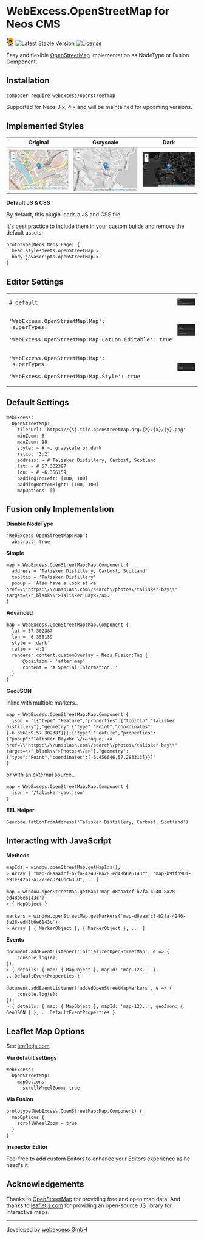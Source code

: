 # WebExcess.OpenStreetMap for Neos CMS
[![Logo](Documentation/logo-20.png)](Documentation/logo-512.png)
[![Latest Stable Version](https://poser.pugx.org/webexcess/openstreetmap/v/stable)](https://packagist.org/packages/webexcess/openstreetmap)
[![License](https://poser.pugx.org/webexcess/openstreetmap/license)](https://packagist.org/packages/webexcess/openstreetmap)

Easy and flexible [OpenStreetMap](https://www.openstreetmap.org/) Implementation as NodeType or Fusion Component.

## Installation
```
composer require webexcess/openstreetmap
```

Supported for Neos 3.x, 4.x and will be maintained for upcoming versions.


## Implemented Styles

| Original | Grayscale | Dark |
| -------- | --------- | ---- |
| ![Original Map Style](Documentation/map-style-original.png?raw=true "Original Map Style") | ![Original Map Style](Documentation/map-style-grayscale.png?raw=true "Original Map Style") | ![Original Map Style](Documentation/map-style-dark.png?raw=true "Original Map Style") |

**Default JS & CSS**

By default, this plugin loads a JS and CSS file.

It's best practice to include them in your custom builds and remove the default assets:

    prototype(Neos.Neos:Page) {
      head.stylesheets.openStreetMap >
      body.javascripts.openStreetMap >
    }



## Editor Settings

|          |          |
| -------- | -------- |
| <pre># default</pre> | ![Editor Default](Documentation/editor-default.png?raw=true "Editor Default") |
| <pre>'WebExcess.OpenStreetMap:Map':<br>  superTypes:<br>    'WebExcess.OpenStreetMap:Map.LatLon.Editable': true</pre> | ![Editor LatLon](Documentation/editor-latlon.png?raw=true "Editor LatLon") |
| <pre>'WebExcess.OpenStreetMap:Map':<br>  superTypes:<br>    'WebExcess.OpenStreetMap:Map.Style': true</pre> | ![Editor Style](Documentation/editor-style.png?raw=true "Editor Style") |


## Default Settings

	WebExcess:
	  OpenStreetMap:
	    tilesUrl: 'https://{s}.tile.openstreetmap.org/{z}/{x}/{y}.png'
	    minZoom: 6
	    maxZoom: 18
	    style: ~ # ~, grayscale or dark
	    ratio: '3:2'
	    address: ~ # Talisker Distillery, Carbost, Scotland
	    lat: ~ # 57.302387
	    lon: ~ # -6.356159
        paddingTopLeft: [100, 100]
        paddingBottomRight: [100, 100]
	    mapOptions: []


## Fusion only Implementation

**Disable NodeType**

	'WebExcess.OpenStreetMap:Map':
	  abstract: true

**Simple**

	map = WebExcess.OpenStreetMap:Map.Component {
	  address = 'Talisker Distillery, Carbost, Scotland'
	  tooltip = 'Talisker Distillery'
	  popup = 'Also have a look at <a href=\\"https:\/\/unsplash.com\/search\/photos\/talisker-bay\\" target=\\"_blank\\">Talisker Bay<\/a>.'
	}

**Advanced**

	map = WebExcess.OpenStreetMap:Map.Component {
	  lat = 57.302387
	  lon = -6.356159
	  style = 'dark'
	  ratio = '4:1'
	  renderer.content.customOverlay = Neos.Fusion:Tag {
	      @position = 'after map'
	      content = 'A Special Information..'
	  }
	}

**GeoJSON**

inline with multiple markers..

	map = WebExcess.OpenStreetMap:Map.Component {
	  json = '[{"type":"Feature","properties":{"tooltip":"Talisker Distillery"},"geometry":{"type":"Point","coordinates":[-6.356159,57.302387]}},{"type":"Feature","properties":{"popup":"Talisker Bay<br \/>&raquo; <a href=\\"https:\/\/unsplash.com\/search\/photos\/talisker-bay\\" target=\\"_blank\\">Photos<\/a>"},"geometry":{"type":"Point","coordinates":[-6.456646,57.283313]}}]'
	}

or with an external source..

	map = WebExcess.OpenStreetMap:Map.Component {
	  json = '/talisker-geo.json'
	}

**EEL Helper**

	Geocode.latLonFromAddress('Talisker Distillery, Carbost, Scotland')


## Interacting with JavaScript

**Methods**

    mapIds = window.openStreetMap.getMapIds();
    > Array [ "map-d8aaafcf-b2fa-4240-8a28-ed48b6e6143c", "map-b9ffb901-e91e-4261-a127-ec3246bc6350", .. ]

    map = window.openStreetMap.getMap('map-d8aaafcf-b2fa-4240-8a28-ed48b6e6143c');
    > { MapObject }

    markers = window.openStreetMap.getMarkers('map-d8aaafcf-b2fa-4240-8a28-ed48b6e6143c');
    > Array [ { MarkerObject }, { MarkerObject }, ... ]

**Events**

    document.addEventListener('initializedOpenStreetMap', e => {
        console.log(e);
    });
    > { details: { map: { MapObject }, mapId: 'map-123..' }, ...DefaultEventProperties }

    document.addEventListener('addedOpenStreetMapMarkers', e => {
        console.log(e);
    });
    > { details: { map: { MapObject }, mapId: 'map-123..', geoJson: { GeoJSON } }, ...DefaultEventProperties }


## Leaflet Map Options

See [leafletjs.com](https://leafletjs.com/reference-1.3.4.html#map-option)

**Via default settings**

	WebExcess:
	  OpenStreetMap:
	    mapOptions:
	      scrollWheelZoom: true

**Via Fusion**

	prototype(WebExcess.OpenStreetMap:Map.Component) {
	  mapOptions {
	    scrollWheelZoom = true
	  }
	}

**Inspector Editor**

Feel free to add custom Editors to enhance your Editors experience as he need's it.


## Acknowledgements

Thanks to [OpenStreetMap](https://www.openstreetmap.org/) for providing free and open map data. And thanks to [leafletjs.com](https://leafletjs.com/) for providing an open-source JS library for interactive maps.


------------------------------------------

developed by [webexcess GmbH](https://webexcess.ch/)
